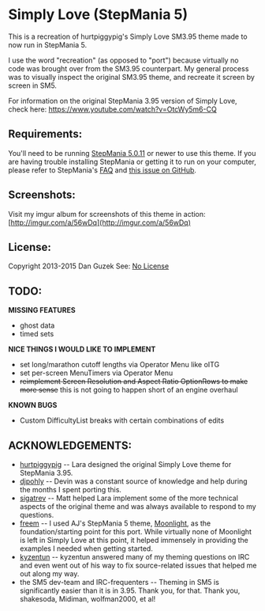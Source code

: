 Simply Love (StepMania 5)
======================

This is a recreation of hurtpiggypig's Simply Love SM3.95 theme made to now run in StepMania 5.

I use the word "recreation" (as opposed to "port") because virtually no code was brought over from the SM3.95 counterpart.  My general process was to visually inspect the original SM3.95 theme, and recreate it screen by screen in SM5.

For information on the original StepMania 3.95 version of Simply Love, check here:
https://www.youtube.com/watch?v=OtcWy5m6-CQ



Requirements:
-------------
You'll need to be running [StepMania 5.0.11](http://www.stepmania.com/download/) or newer to use this theme.  If you are having trouble installing StepMania or getting it to run on your computer, please refer to StepMania's [FAQ](http://www.stepmania.com/faq/) and [this issue on GitHub](https://github.com/stepmania/stepmania-site/issues/64).

Screenshots:
------------
Visit my imgur album for screenshots of this theme in action: [http://imgur.com/a/56wDq](http://imgur.com/a/56wDq)

License:
--------
Copyright 2013-2015 Dan Guzek
See: [No License](http://choosealicense.com/licenses/no-license/)



TODO:
-----

**MISSING FEATURES**

* ghost data
* timed sets

**NICE THINGS I WOULD LIKE TO IMPLEMENT**

* set long/marathon cutoff lengths via Operator Menu like oITG
* set per-screen MenuTimers via Operator Menu
* ~~reimplement Screen Resolution and Aspect Ratio OptionRows to make more sense~~ this is not going to happen short of an engine overhaul

**KNOWN BUGS**

* Custom DifficultyList breaks with certain combinations of edits


ACKNOWLEDGEMENTS:
----------------

* [hurtpiggypig](http://www.shirtpiggypig.com/) -- Lara designed the original Simply Love theme for StepMania 3.95.
* [djpohly](https://github.com/djpohly) -- Devin was a constant source of knowledge and help during the months I spent porting this.
* [sigatrev](https://github.com/sigatrev) -- Matt helped Lara implement some of the more technical aspects of the original theme and was always available to respond to my questions.
* [freem](https://github.com/freem) -- I used AJ's StepMania 5 theme, [Moonlight](http://ssc.ajworld.net/?p=moonlight), as the foundation/starting point for this port.  While virtually none of Moonlight is left in Simply Love at this point, it helped immensely in providing the examples I needed when getting started.
* [kyzentun](https://github.com/kyzentun) -- kyzentun answered many of my theming questions on IRC and even went out of his way to fix source-related issues that helped me out along my way.
* the SM5 dev-team and IRC-frequenters -- Theming in SM5 is significantly easier than it is in 3.95.  Thank you, for that.  Thank you, shakesoda, Midiman, wolfman2000, et al!

